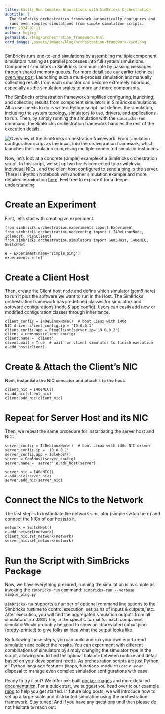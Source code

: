 ```yaml
---
title: Easily Run Complex Simulations with SimBricks Orchestration
subtitle: |
  The SimBricks orchestration framework automatically configures and
  runs even complex simulations from simple simulation scripts.
date: 2024-07-11
author: hejing
permalink: /blog/orchestration_framework.html
card_image: /assets/images/blog/orchestration-framework-card.png
---
```

SimBricks runs end-to-end simulations by assembling multiple component
simulators running as parallel processes into full system simulations. Component
simulators in SimBricks communicate by passing messages through shared memory
queues. For more detail see our earlier [technical overview
post](https://simbricks.github.io/blog/technical-overview.html). Launching such
a multi-process simulation and manually collecting results from each simulator
can become extremely laborious, especially as the simulation scales to more and
more components.

The SimBricks orchestration framework simplifies configuring, launching, and
collecting results from component simulators in SimBricks simulations. All a
user needs to do is write a Python script that defines the simulation, including
the system topology, simulators to use, drivers, and applications to run. Then,
by simply running the simulation with the `simbricks-run` command, the SimBricks
orchestration framework handles the rest of the execution details.

![Overview of the SimBricks orchestration framework. From simulation
configuration script as the input, into the orchestration framework, which
launches the simulation comprising multiple connected simulator
instances.](/assets/images/blog/orchestration-framework.svg)

Now, let’s look at a concrete (simple) example of a SimBricks orchestration
script. In this script, we set up two hosts connected to a switch via individual
NICs , and the client host configured to send a ping to the server. There is
iPython Notebook with another simulation example and more detailed introduction
[here](https://github.com/simbricks/simbricks-examples/blob/main/first-steps/first_steps.ipynb).
Feel free to explore it for a deeper understanding.

# Create an Experiment
First, let’s start with creating an experiment. 
```
from simbricks.orchestration.experiments import Experiment 
from simbricks.orchestration.nodeconfig import ( I40eLinuxNode, IdleHost, PingClient) 
from simbricks.orchestration.simulators import Gem5Host, I40eNIC, SwitchNet

e = Experiment(name='simple_ping') 
experiments = [e] 
```

# Create a Client Host
Then, create the Client host node and define which simulator (gem5 here) to run
it plus the software we want to run in the Host. The SimBricks orchestration
framework has predefined classes for simulators and software configurations
(node & app config). Users can easily add new or modified configuration classes
through inheritance.
``` 
client_config = I40eLinuxNode()  # boot Linux with i40e
NIC driver client_config.ip = '10.0.0.1' 
client_config.app = PingClient(server_ip='10.0.0.2') 
client = Gem5Host(client_config) 
client.name = 'client' 
client.wait = True  # wait for client simulator to finish execution
e.add_host(client) 
```

# Create & Attach the Client’s NIC
Next, instantiate the NIC simulator and attach it to the host. 
``` 
client_nic = I40eNIC() 
e.add_nic(client_nic) 
client.add_nic(client_nic) 
```

# Repeat for Server Host and its NIC
Then, we repeat the same procedure for instantiating the server host and NIC: 
```
server_config = I40eLinuxNode()  # boot Linux with i40e NIC driver
server_config.ip = '10.0.0.2' 
server_config.app = IdleHost() 
server = Gem5Host(server_config) 
server.name = 'server' e.add_host(server)

server_nic = I40eNIC() 
e.add_nic(server_nic) 
server.add_nic(server_nic) 
```

# Connect the NICs to the Network
The last step is to instantiate the network simulator (simple switch here) and
connect the NICs of our hosts to it. 
``` 
network = SwitchNet()
e.add_network(network) 
client_nic.set_network(network)
server_nic.set_network(network) 
```

# Run the Script with SimBricks Package
Now, we have everything prepared, running the simulation is as simple as
invoking  the `simbricks-run` command:
`simbricks-run --verbose simple_ping.py `

`simbricks-run` supports a number of  optional command line options to the
Simbricks runtime to control execution, set paths of inputs & outputs, etc..
After execution, you will find the aggregated simulation outputs from all
simulators in a JSON file, in the specific format for each component
simulatorWould probably be good to show an abbreviated output json
(pretty-printed) to give folks an idea what the output looks like.

By following these steps, you can build and run your own end-to-end simulation
and collect the results. You can experiment with different combinations of
simulators by simply changing the simulator type in the script, allowing you to
find the optimal balance between runtime and detail based on your development
needs. As orchestration scripts are just Python, all Python language features
(loops, functions, modules) are at your disposal to manage even complex
simulation configurations with ease.

Ready to try it out? We offer pre-built [docker
images](https://hub.docker.com/u/simbricks) and more detailed
[documentation](https://simbricks.readthedocs.io/en/latest/). For a quick start,
we suggest you head over to our example
[repo](https://github.com/simbricks/simbricks-examples) to help you get started.
In future blog posts, we will introduce how to set up a large-scale and
distributed simulation using the orchestration framework.  Stay tuned! And if
you have any questions until then please do not hesitate to reach out:

